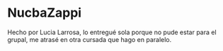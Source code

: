# NucbaZappi
Hecho por Lucia Larrosa, lo entregué sola porque no pude estar para el grupal, me atrasé en otra cursada que hago en paralelo.
